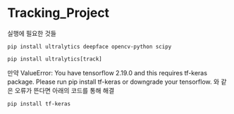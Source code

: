 # Tracking_Project
실행에 필요한 것들


```
pip install ultralytics deepface opencv-python scipy
```

```
pip install ultralytics[track]
```

만약 ValueError: You have tensorflow 2.19.0 and this requires tf-keras package. Please run pip install tf-keras or downgrade your tensorflow. 와 같은 오류가 뜬다면 아래의 코드를 통해 해결
```
pip install tf-keras
```
